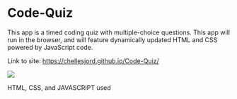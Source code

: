 # Code-Quiz
This app is a timed coding quiz with multiple-choice questions. 
This app will run in the browser, and will feature dynamically updated HTML and CSS powered by JavaScript code.

Link to site: https://chellesjord.github.io/Code-Quiz/

![](./assets/images/Code-Quiz-Preview.gif)



HTML, CSS, and JAVASCRIPT used 